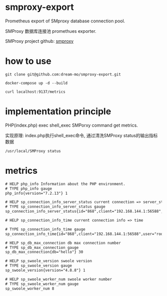 # smproxy-export
Prometheus export of SMproxy database connection pool.

SMProxy 数据库连接池 promethues exporter.

SMProxy project github: [smproxy](https://github.com/louislivi/SMProxy)

# how to use

```shell
git clone git@github.com:dream-mo/smproxy-export.git

docker-compose up -d --build

curl localhost:9137/metrics
```

# implementation principle

PHP(index.php) exec shell_exec SMPorxy command get metrics.

实现原理: index.php执行shell_exec命令, 通过清洗SMProxy status的输出指标数据
```shell
/usr/local/SMProxy status
```

# metrics
```html
# HELP php_info Information about the PHP environment.
# TYPE php_info gauge
php_info{version="7.2.13"} 1

# HELP sp_connection_info_server_status current connection => server_status
# TYPE sp_connection_info_server_status gauge
sp_connection_info_server_status{id="868",client="192.168.144.1:56588",user="root",db="hello",command="Sleep",state="",info="",server_key="writeSΜhello"} 2

# HELP sp_connection_info_time current connection info => time

# TYPE sp_connection_info_time gauge
sp_connection_info_time{id="868",client="192.168.144.1:56588",user="root",db="hello",command="Sleep",state="",info="",server_status="2",server_key="writeSΜhello"} 1604

# HELP sp_db_max_connection db max connection number
# TYPE sp_db_max_connection gauge
sp_db_max_connection{db="hello"} 30

# HELP sp_swoole_version swoole version
# TYPE sp_swoole_version gauge
sp_swoole_version{version="4.8.8"} 1

# HELP sp_swoole_worker_num swoole worker number
# TYPE sp_swoole_worker_num gauge
sp_swoole_worker_num 8
```
